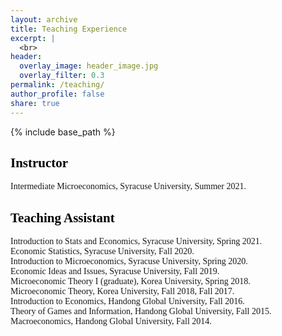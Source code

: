 ```yaml
---
layout: archive
title: Teaching Experience
excerpt: |
  <br>
header:
  overlay_image: header_image.jpg
  overlay_filter: 0.3
permalink: /teaching/
author_profile: false
share: true
---
```

{% include base_path %}

<!--- below converts page to collection --->
<!---
{% for post in site.publications reversed %}
  {% include archive-single.html %}
{% endfor %}
--->

## <a style="font-family:verdana; color: black;">Instructor</a>

<p style="font-family:verdana">Intermediate Microeconomics, Syracuse University, Summer 2021.</p>

## <a style="font-family:verdana; color: black;">Teaching Assistant</a>

<p style="font-family:verdana">Introduction to Stats and Economics, Syracuse University, Spring 2021. <br>
Economic Statistics, Syracuse University, Fall 2020. <br>
Introduction to Microeconomics, Syracuse University, Spring 2020. <br>
Economic Ideas and Issues, Syracuse University, Fall 2019. <br>
Microeconomic Theory I (graduate), Korea University, Spring 2018. <br>
Microeconomic Theory, Korea University, Fall 2018, Fall 2017. <br>
Introduction to Economics, Handong Global University, Fall 2016. <br>
Theory of Games and Information, Handong Global University, Fall 2015. <br>
Macroeconomics, Handong Global University, Fall 2014. <br>
</p>


  
        
        
    



<!-- * <b>Alcantara, R.</b>, Edwards, WB., Millet, G., Grabowski, A. [Predicting continuous ground reaction forces from accelerometers during uphill and downhill running: A Recurrent neural network solution.](https://doi.org/10.7717/peerj.12752) PeerJ (2022). -->
<!--
<a href="https://www.dropbox.com/scl/fi/ikdrhqgmh7nizk42z7pls/Kim_JMP.pdf?rlkey=dkawzeyc2eoaqw8hu7jw5l0p9&dl=0" style="color: black; text-decoration: underline;text-decoration-style: dotted;">custom link</a>
## <a href="https://www.dropbox.com/scl/fi/ikdrhqgmh7nizk42z7pls/Kim_JMP.pdf?rlkey=dkawzeyc2eoaqw8hu7jw5l0p9&dl=0" style="color: black; text-decoration: underline;text-decoration-style: dotted;">Acceptance of Same-Sex Couples and Their Location Choices</a>
-->

<!--
## [<span style="color: royalblue; text-decoration-style: solid;text-decoration-color: #3effb1;">Acceptance of Same-Sex Couples and Their Location Choices</span>](https://www.dropbox.com/scl/fi/ikdrhqgmh7nizk42z7pls/Kim_JMP.pdf?rlkey=dkawzeyc2eoaqw8hu7jw5l0p9&dl=0) -->


